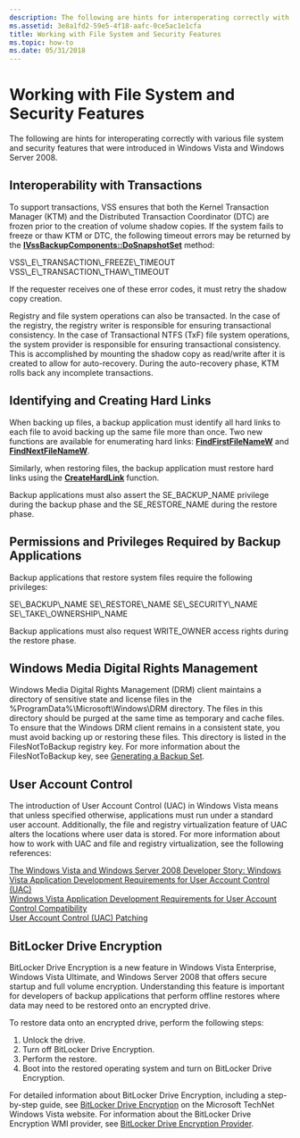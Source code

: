```yaml
---
description: The following are hints for interoperating correctly with various file system and security features that were introduced in Windows Vista and Windows Server 2008.
ms.assetid: 3e8a1fd2-59e5-4f18-aafc-0ce5ac1e1cfa
title: Working with File System and Security Features
ms.topic: how-to
ms.date: 05/31/2018
---
```


# Working with File System and Security Features

The following are hints for interoperating correctly with various file system and security features that were introduced in Windows Vista and Windows Server 2008.

## Interoperability with Transactions

To support transactions, VSS ensures that both the Kernel Transaction Manager (KTM) and the Distributed Transaction Coordinator (DTC) are frozen prior to the creation of volume shadow copies. If the system fails to freeze or thaw KTM or DTC, the following timeout errors may be returned by the [**IVssBackupComponents::DoSnapshotSet**](/windows/desktop/api/VsBackup/nf-vsbackup-ivssbackupcomponents-dosnapshotset) method:

<dl> VSS\_E\_TRANSACTION\_FREEZE\_TIMEOUT  
VSS\_E\_TRANSACTION\_THAW\_TIMEOUT  
</dl>

If the requester receives one of these error codes, it must retry the shadow copy creation.

Registry and file system operations can also be transacted. In the case of the registry, the registry writer is responsible for ensuring transactional consistency. In the case of Transactional NTFS (TxF) file system operations, the system provider is responsible for ensuring transactional consistency. This is accomplished by mounting the shadow copy as read/write after it is created to allow for auto-recovery. During the auto-recovery phase, KTM rolls back any incomplete transactions.

## Identifying and Creating Hard Links

When backing up files, a backup application must identify all hard links to each file to avoid backing up the same file more than once. Two new functions are available for enumerating hard links: [**FindFirstFileNameW**](/windows/win32/api/fileapi/nf-fileapi-findfirstfilenamew) and [**FindNextFileNameW**](/windows/win32/api/fileapi/nf-fileapi-findnextfilenamew).

Similarly, when restoring files, the backup application must restore hard links using the [**CreateHardLink**](/windows/win32/api/winbase/nf-winbase-createhardlinka) function.

Backup applications must also assert the SE\_BACKUP\_NAME privilege during the backup phase and the SE\_RESTORE\_NAME during the restore phase.

## Permissions and Privileges Required by Backup Applications

Backup applications that restore system files require the following privileges:

<dl> SE\_BACKUP\_NAME  
SE\_RESTORE\_NAME  
SE\_SECURITY\_NAME  
SE\_TAKE\_OWNERSHIP\_NAME  
</dl>

Backup applications must also request WRITE\_OWNER access rights during the restore phase.

## Windows Media Digital Rights Management

Windows Media Digital Rights Management (DRM) client maintains a directory of sensitive state and license files in the %ProgramData%\\Microsoft\\Windows\\DRM directory. The files in this directory should be purged at the same time as temporary and cache files. To ensure that the Windows DRM client remains in a consistent state, you must avoid backing up or restoring these files. This directory is listed in the FilesNotToBackup registry key. For more information about the FilesNotToBackup key, see [Generating a Backup Set](generating-a-backup-set.md).

## User Account Control

The introduction of User Account Control (UAC) in Windows Vista means that unless specified otherwise, applications must run under a standard user account. Additionally, the file and registry virtualization feature of UAC alters the locations where user data is stored. For more information about how to work with UAC and file and registry virtualization, see the following references:

<dl>

[The Windows Vista and Windows Server 2008 Developer Story: Windows Vista Application Development Requirements for User Account Control (UAC)](/previous-versions/aa905330(v=msdn.10))  
[Windows Vista Application Development Requirements for User Account Control Compatibility](/previous-versions/dotnet/articles/bb530410(v=msdn.10))  
[User Account Control (UAC) Patching](../msi/user-account-control--uac--patching.md)  
</dl>

## BitLocker Drive Encryption

BitLocker Drive Encryption is a new feature in Windows Vista Enterprise, Windows Vista Ultimate, and Windows Server 2008 that offers secure startup and full volume encryption. Understanding this feature is important for developers of backup applications that perform offline restores where data may need to be restored onto an encrypted drive.

To restore data onto an encrypted drive, perform the following steps:

1.  Unlock the drive.
2.  Turn off BitLocker Drive Encryption.
3.  Perform the restore.
4.  Boot into the restored operating system and turn on BitLocker Drive Encryption.

For detailed information about BitLocker Drive Encryption, including a step-by-step guide, see [BitLocker Drive Encryption](https://www.microsoft.com/technet/windowsvista/security/bitlockr.mspx) on the Microsoft TechNet Windows Vista website. For information about the BitLocker Drive Encryption WMI provider, see [BitLocker Drive Encryption Provider](../secprov/bitlocker-drive-encryption-provider.md).

 

 
